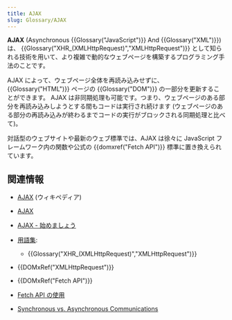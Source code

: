 ```yaml
---
title: AJAX
slug: Glossary/AJAX
---
```


**AJAX** (Asynchronous {{Glossary("JavaScript")}} And {{Glossary("XML")}}) は、 {{Glossary("XHR_(XMLHttpRequest)","XMLHttpRequest")}} として知られる技術を用いて、より複雑で動的なウェブページを構築するプログラミング手法のことです。

AJAX によって、ウェブページ全体を再読み込みせずに、 {{Glossary("HTML")}} ページの {{Glossary("DOM")}} の一部分を更新することができます。 AJAX は非同期処理も可能です。つまり、ウェブページのある部分を再読み込みしようとする間もコードは実行され続けます (ウェブページのある部分の再読み込みが終わるまでコードの実行がブロックされる同期処理と比べて)。

対話型のウェブサイトや最新のウェブ標準では、AJAX は徐々に JavaScript フレームワーク内の関数や公式の {{domxref("Fetch API")}} 標準に置き換えられています。

## 関連情報

- [AJAX](https://ja.wikipedia.org/wiki/AJAX) (ウィキペディア)
- [AJAX](/ja/docs/Web/Guide/AJAX)
- [AJAX - 始めましょう](/ja/docs/Web/Guide/AJAX/Getting_Started)
- [用語集](/ja/docs/Glossary):

  - {{Glossary("XHR_(XMLHttpRequest)","XMLHttpRequest")}}

- {{DOMxRef("XMLHttpRequest")}}
- {{DOMxRef("Fetch API")}}
- [Fetch API の使用](/ja/docs/Web/API/Fetch_API/Using_Fetch)
- [Synchronous vs. Asynchronous Communications](https://peoplesofttutorial.com/difference-between-synchronous-and-asynchronous-messaging/)
